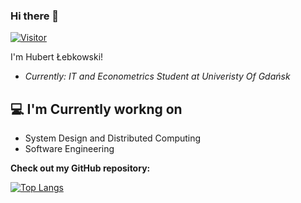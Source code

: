 ### Hi there 👋

[![Visitor](https://visitor-badge.laobi.icu/badge?page_id=lebkowskih.lebkowskih)](https://github.com/lebkowskih) 

I'm Hubert Łebkowski! 
- <i>Currently: IT and Econometrics Student at Univeristy Of Gdańsk </i>  

<h2>💻 I'm Currently workng on</h2>

- System Design and Distributed Computing
- Software Engineering

__Check out my GitHub repository:__



[![Top Langs](https://github-readme-stats.vercel.app/api/top-langs/?username=lebkowskih)](https://github.com/anuraghazra/github-readme-stats)



<!--
**lebkowskih/lebkowskih** is a ✨ _special_ ✨ repository because its `README.md` (this file) appears on your GitHub profile.

Here are some ideas to get you started:

- 🔭 I’m currently working on ...
- 🌱 I’m currently learning ...
- 👯 I’m looking to collaborate on ...
- 🤔 I’m looking for help with ...
- 💬 Ask me about ...
- 📫 How to reach me: ...
- 😄 Pronouns: ...
- ⚡ Fun fact: ...
-->
